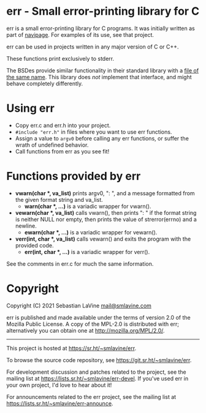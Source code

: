 # err - Small error-printing library for C

err is a small error-printing library for C programs. It was initially
written as part of [navipage](https://sr.ht/~smlavine/navipage). For
examples of its use, see that project.

err can be used in projects written in any major version of C or C++.

These functions print exclusively to stderr.

The BSDes provide similar functionality in their standard library with a
[file of the same name][freebsd-err.h]. This library does *not*
implement that interface, and might behave completely differently.

[freebsd-err.h]: https://www.freebsd.org/cgi/man.cgi?query=err

# Using err

- Copy err.c and err.h into your project.
- ```#include "err.h"``` in files where you want to use err functions.
- Assign a value to ```argv0``` before calling any err functions, or
  suffer the wrath of undefined behavior.
- Call functions from err as you see fit!

# Functions provided by err

- __vwarn(char *, va_list)__ prints argv0, ": ", and a message
  formatted from the given format string and va_list.
  - __warn(char *, ...)__ is a variadic wrapper for vwarn().
- __vewarn(char *, va_list)__ calls vwarn(), then prints ": " if
  the format string is neither NULL nor empty, then prints the value of
  strerror(errno) and a newline.
  - __ewarn(char *, ...)__ is a variadic wrapper for vewarn().
- __verr(int, char *, va_list)__ calls vewarn() and exits the program
  with the provided code.
  - __err(int, char *, ...)__ is a variadic wrapper for verr().

See the comments in err.c for much the same information.

# Copyright

Copyright (C) 2021 Sebastian LaVine <mail@smlavine.com>

err is published and made available under the terms of version 2.0 of
the Mozilla Public License. A copy of the MPL-2.0 is distributed with
err; alternatively you can obtain one at <http://mozilla.org/MPL/2.0/>.

---

This project is hosted at <https://sr.ht/~smlavine/err>.

To browse the source code repository, see
<https://git.sr.ht/~smlavine/err>.

For development discussion and patches related to the project, see the
mailing list at <https://lists.sr.ht/~smlavine/err-devel>. If you've
used err in your own project, I'd love to hear about it!

For announcements related to the err project, see the mailing list at
<https://lists.sr.ht/~smlavine/err-announce>.
